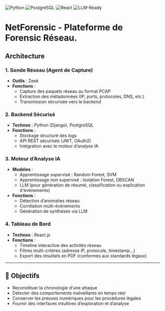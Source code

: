 ![Python](https://img.shields.io/badge/Python-3.11-blue?logo=python&logoColor=white) ![PostgreSQL](https://img.shields.io/badge/PostgreSQL-15-blue?logo=postgresql&logoColor=white) ![React](https://img.shields.io/badge/React-18-61DAFB?logo=react&logoColor=black)   ![LLM-Ready](https://img.shields.io/badge/LLM-Integrated-purple?logo=openai&logoColor=white)
#  NetForensic - Plateforme de Forensic Réseau.

## Architecture

### 1.  Sonde Réseau (Agent de Capture)
- **Outils** : Zeek
- **Fonctions** :
  - Capture des paquets réseau au format PCAP
  - Extraction des métadonnées (IP, ports, protocoles, DNS, etc.)
  - Transmission sécurisée vers le backend

### 2. Backend Sécurisé
- **Technos** : Python (Django), PostgreSQL
- **Fonctions** :
  - Stockage structuré des logs
  - API REST sécurisée (JWT, OAuth2)
  - Intégration avec le moteur d’analyse IA

### 3. Moteur d’Analyse IA
- **Modèles** :
  - Apprentissage supervisé : Random Forest, SVM
  - Apprentissage non supervisé : Isolation Forest, DBSCAN
  - LLM (pour génération de résumé, classification ou explication d'événements)
- **Fonctions** :
  - Détection d’anomalies réseau
  - Corrélation multi-événements
  - Génération de synthèses via LLM

### 4. Tableau de Bord 
- **Technos** : React.js
- **Fonctions** :
  - Timeline interactive des activités réseau
  - Filtres multi-critères (adresse IP, protocole, timestamp…)
  - Export des résultats en PDF (conformes aux standards légaux)

---

## 🚀 Objectifs

- Reconstituer la chronologie d'une attaque
- Détecter des comportements malveillants en temps réel
- Conserver les preuves numériques pour les procédures légales
- Fournir des interfaces intuitives d’exploration et d’analyse